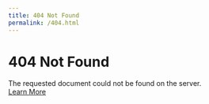 ```yaml
---
title: 404 Not Found
permalink: /404.html
---
```

# 404 Not Found
The requested document could not be found on the server. <br>
[Learn More](https://developer.mozilla.org/docs/glossary/404/)